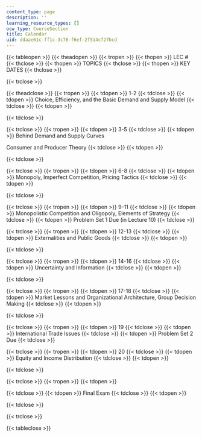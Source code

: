 ```yaml
---
content_type: page
description: ''
learning_resource_types: []
ocw_type: CourseSection
title: Calendar
uid: ddaae61c-ff1c-3c78-f6ef-2f514cf27bcd
---
```


{{< tableopen >}}
{{< theadopen >}}
{{< tropen >}}
{{< thopen >}}
LEC #
{{< thclose >}}
{{< thopen >}}
TOPICS
{{< thclose >}}
{{< thopen >}}
KEY DATES
{{< thclose >}}

{{< trclose >}}

{{< theadclose >}}
{{< tropen >}}
{{< tdopen >}}
1-2
{{< tdclose >}}
{{< tdopen >}}
Choice, Efficiency, and the Basic Demand and Supply Model
{{< tdclose >}}
{{< tdopen >}}

{{< tdclose >}}

{{< trclose >}}
{{< tropen >}}
{{< tdopen >}}
3-5
{{< tdclose >}}
{{< tdopen >}}
Behind Demand and Supply Curves  
  
Consumer and Producer Theory
{{< tdclose >}}
{{< tdopen >}}

{{< tdclose >}}

{{< trclose >}}
{{< tropen >}}
{{< tdopen >}}
6-8
{{< tdclose >}}
{{< tdopen >}}
Monopoly, Imperfect Competition, Pricing Tactics
{{< tdclose >}}
{{< tdopen >}}

{{< tdclose >}}

{{< trclose >}}
{{< tropen >}}
{{< tdopen >}}
9-11
{{< tdclose >}}
{{< tdopen >}}
Monopolistic Competition and Oligopoly, Elements of Strategy
{{< tdclose >}}
{{< tdopen >}}
Problem Set 1 Due (in Lecture 10)
{{< tdclose >}}

{{< trclose >}}
{{< tropen >}}
{{< tdopen >}}
12-13
{{< tdclose >}}
{{< tdopen >}}
Externalities and Public Goods
{{< tdclose >}}
{{< tdopen >}}

{{< tdclose >}}

{{< trclose >}}
{{< tropen >}}
{{< tdopen >}}
14-16
{{< tdclose >}}
{{< tdopen >}}
Uncertainty and Information
{{< tdclose >}}
{{< tdopen >}}

{{< tdclose >}}

{{< trclose >}}
{{< tropen >}}
{{< tdopen >}}
17-18
{{< tdclose >}}
{{< tdopen >}}
Market Lessons and Organizational Architecture, Group Decision Making
{{< tdclose >}}
{{< tdopen >}}

{{< tdclose >}}

{{< trclose >}}
{{< tropen >}}
{{< tdopen >}}
19
{{< tdclose >}}
{{< tdopen >}}
International Trade Issues
{{< tdclose >}}
{{< tdopen >}}
Problem Set 2 Due
{{< tdclose >}}

{{< trclose >}}
{{< tropen >}}
{{< tdopen >}}
20
{{< tdclose >}}
{{< tdopen >}}
Equity and Income Distribution
{{< tdclose >}}
{{< tdopen >}}

{{< tdclose >}}

{{< trclose >}}
{{< tropen >}}
{{< tdopen >}}

{{< tdclose >}}
{{< tdopen >}}
Final Exam
{{< tdclose >}}
{{< tdopen >}}

{{< tdclose >}}

{{< trclose >}}

{{< tableclose >}}